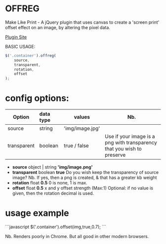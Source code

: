 OFFREG
=======

Make Like Print - A jQuery plugin that uses canvas to create a 'screen print' offset effect on an image, by altering the pixel data. 

<a href='http://bite-software.co.uk/offreg'>Plugin Site</a>

BASIC USAGE:
```javascript
$('.container').offreg(
	source,
	transparent,
	rotation,
	offset
);
```
<h1>config options:</h1>

| Option             | data type      | values           | Nb.     |
| ------------------ |:---------------|------------------|---------|
| source  			 | string         | 'img/image.jpg'  |         |
| transparent        | boolean        | true / false     | Use if your image is a png with transparency that you wish to preserve |

<ul>
<li><b>source</b> object | string <b>'img/image.png'</b></li>
<li><b>transparent</b> boolean <b>true</b> Do you wish keep the transparency of source image? Nb. If yes, then a png is created, & that has a greater kb weight</li>
<li><b>rotation</b> float <b>0.5</b> 0 is none, 1 is max.</li>
<li><b>offset</b> float <b>0.5</b> x and y offset strength (Max:1) Optional: if no value is given, then the rotation decimal is used.</li>
</ul>
<h1>usage example</h1>
```javascript
$('.container').offset(img,true,0.7);
```
<p>Nb. Renders poorly in Chrome. But all good in other modern browsers.</p>
